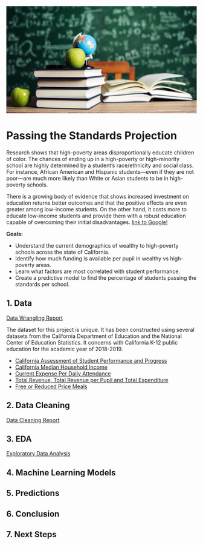 <img src='images/education_image.jpg' width="700">


# Passing the Standards Projection

Research shows that high-poverty areas disproportionally educate children of color. The chances of ending up in a high-poverty or high-minority school are highly determined by a student’s race/ethnicity and social class. For instance, African American and Hispanic students—even if they are not poor—are much more likely than White or Asian students to be in high-poverty schools.

There is a growing body of evidence that shows increased investment on education returns better outcomes and that the positive effects are even greater among low-income students. On the other hand, it costs more to educate low-income students and provide them with a robust education capable of overcoming their initial disadvantages.
[link to Google!](http://google.com)

**Goals:**

- Understand the current demographics of wealthy to high-poverty schools across the state of California.
- Identify how much funding is available per pupil in wealthy vs high-poverty areas.
- Learn what factors are most correlated with student performance.
- Create a predictive model to find the percentage of students passing the standards per school.

## 1. Data
[Data Wrangling Report](https://github.com/gabriellewald/education-project/blob/main/Capstone1_data_wrangling.ipynb)

The dataset for this project is unique. It has been constructed using several datasets from the California Department of Education and the National Center of Education Statistics. It concerns with California K-12 public education for the academic year of 2018-2019.

- [California Assessment of Student Performance and Progress](https://caaspp-elpac.cde.ca.gov/caaspp/ResearchFileList?ps=true&lstTestYear=2019&lstTestType=B&lstCounty=00&lstDistrict=00000&lstSchool=0000000)
- [California Median Household Income](http://www.usa.com/rank/california-state--median-household-income--zip-code-rank.htm?yr=9000&dis=&wist=&plow=&phigh=)
- [Current Expense Per Daily Attendance](https://www.cde.ca.gov/ds/fd/ec/currentexpense.asp)
- [Total Revenue, Total Revenue per Pupil and Total Expenditure](https://nces.ed.gov/ccd/elsi/default.aspx?agree=0)
- [Free or Reduced Price Meals](https://www.cde.ca.gov/ds/sd/sd/fsspfrpm.asp)


## 2. Data Cleaning
[Data Cleaning Report](https://github.com/gabriellewald/education-project/blob/main/Capstone1_data_cleaning.ipynb)




## 3. EDA
[Exploratory Data Analysis](https://github.com/gabriellewald/education-project/blob/main/Capstone1_exploratory_data_analysis.ipynb)



## 4. Machine Learning Models



## 5. Predictions


## 6. Conclusion


## 7. Next Steps

